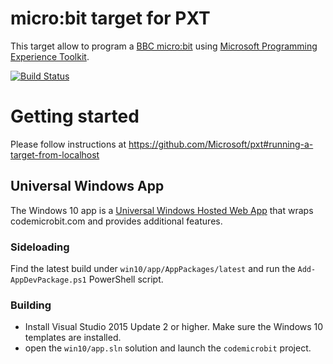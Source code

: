 # micro:bit target for PXT

This target allow to program a [BBC micro:bit](https://www.microbit.co.uk/) using 
[Microsoft Programming Experience Toolkit](https://github.com/Microsoft/pxt).

[![Build Status](https://travis-ci.org/Microsoft/pxt-microbit.svg?branch=master)](https://travis-ci.org/Microsoft/pxt-microbit)

# Getting started

Please follow instructions at https://github.com/Microsoft/pxt#running-a-target-from-localhost 

## Universal Windows App

The Windows 10 app is a [Universal Windows Hosted Web App](https://microsoftedge.github.io/WebAppsDocs/en-US/win10/CreateHWA.htm)
that wraps codemicrobit.com and provides additional features.

### Sideloading

Find the latest build under ``win10/app/AppPackages/latest`` and run the ``Add-AppDevPackage.ps1`` PowerShell script.

### Building

* Install Visual Studio 2015 Update 2 or higher. Make sure the Windows 10 templates are installed.
* open the ``win10/app.sln`` solution and launch the ``codemicrobit`` project.
